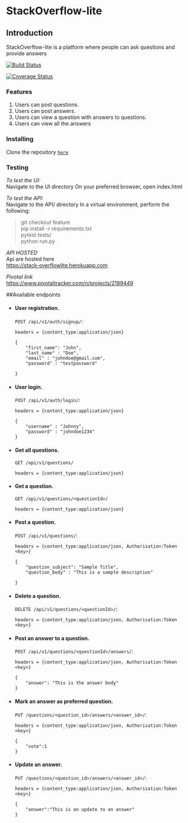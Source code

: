# StackOverflow-lite
## Introduction
StackOverflow-lite is a platform where people can ask questions and provide answers

[![Build Status](https://travis-ci.org/Adoniswalker/StackOverFlowLite.svg?branch=Chore-add-travis-badge-159859927)](https://travis-ci.org/Adoniswalker/StackOverFlowLite)

[![Coverage Status](https://coveralls.io/repos/github/Adoniswalker/StackOverFlowLite/badge.svg?branch=feature)](https://coveralls.io/github/Adoniswalker/StackOverFlowLite?branch=faeture)
### Features
1. Users can post questions.
2. Users can post answers.
3. Users can view a question with answers to questions.
4. Users can view all the answers

### Installing
Clone the repository [```here```](https://github.com/adoniswalker/StackOverflowlite/)

### Testing
*To test the UI:*\
Navigate to the UI directory
On your preferred browser, open index.html

*To test the API:*\
Navigate to the API/ directory
In a virtual environment, perform the following:

>git checkout feature\
>pip install -r requirements.txt\
>pytest tests/\
>python run.py

*API HOSTED*\
Api are hosted here\
https://stack-overflowlite.herokuapp.com

*Pivotal link*\
https://www.pivotaltracker.com/n/projects/2189449

##Available endpoints
* #### User registration.
    `POST /api/v1/auth/signup/`: 
    ```
    headers = {content_type:application/json}

    {
        "first_name": "John",
        "last_name" : "Doe",
        "email" : "johndoe@gmail.com",
        "password" : "testpassword"

    }
    ```

* #### User login.
    `POST /api/v1/auth/login/`: 
    ```
    headers = {content_type:application/json}

    {
        "username" : "Johnny",
        "password" : "johndoe1234"
    }
    ```

* #### Get all questions.
    `GET /api/v1/questions/`
    ```
    headers = {content_type:application/json}
    ```


* #### Get a question.   
    `GET /api/v1/questions/<questionId>/` 
    ```
    headers = {content_type:application/json} 
    ```
    
* #### Post a question.
    `POST /api/v1/questions/`: 
    ```
    headers = {content_type:application/json, Authorisation:Token <key>}

    {
        "question_subject": "Sample Title",
        "question_body" : "This is a sample description"

    }
    ```

* #### Delete a question.
    `DELETE /api/v1/questions/<questionId>/`:
    ```
    headers = {content_type:application/json, Authorisation:Token <key>}

    ```


* #### Post an answer to a question.
    `POST /api/v1/questions/<questionId>/answers/`:
    ```
    headers = {content_type:application/json, Authorisation:Token <key>}

    {
        "answer": "This is the answer body"
    }
    ```
* #### Mark an answer as preferred question.
    `PUT /questions/<question_id>/answers/<answer_id>/`:
    ```
    headers = {content_type:application/json, Authorisation:Token <key>}

    {
        "vote":1
    }
    ```
* #### Update an answer.
    `PUT /questions/<question_id>/answers/<answer_id>/`:
    ```
    headers = {content_type:application/json, Authorisation:Token <key>}

    {
        "answer":"This is an update to an answer"
    }
    ```
